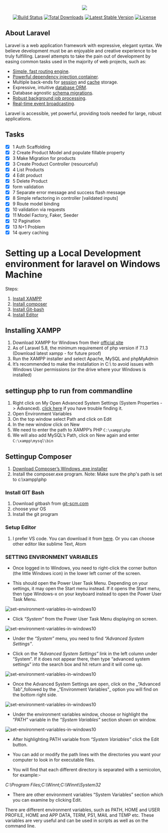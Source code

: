 <p align="center"><img src="https://laravel.com/assets/img/components/logo-laravel.svg"></p>

<p align="center">
<a href="https://travis-ci.org/laravel/framework"><img src="https://travis-ci.org/laravel/framework.svg" alt="Build Status"></a>
<a href="https://packagist.org/packages/laravel/framework"><img src="https://poser.pugx.org/laravel/framework/d/total.svg" alt="Total Downloads"></a>
<a href="https://packagist.org/packages/laravel/framework"><img src="https://poser.pugx.org/laravel/framework/v/stable.svg" alt="Latest Stable Version"></a>
<a href="https://packagist.org/packages/laravel/framework"><img src="https://poser.pugx.org/laravel/framework/license.svg" alt="License"></a>
</p>

## About Laravel

Laravel is a web application framework with expressive, elegant syntax. We believe development must be an enjoyable and creative experience to be truly fulfilling. Laravel attempts to take the pain out of development by easing common tasks used in the majority of web projects, such as:

-   [Simple, fast routing engine](https://laravel.com/docs/routing).
-   [Powerful dependency injection container](https://laravel.com/docs/container).
-   Multiple back-ends for [session](https://laravel.com/docs/session) and [cache](https://laravel.com/docs/cache) storage.
-   Expressive, intuitive [database ORM](https://laravel.com/docs/eloquent).
-   Database agnostic [schema migrations](https://laravel.com/docs/migrations).
-   [Robust background job processing](https://laravel.com/docs/queues).
-   [Real-time event broadcasting](https://laravel.com/docs/broadcasting).

Laravel is accessible, yet powerful, providing tools needed for large, robust applications.

## Tasks

-   [x] 1 Auth Scaffolding
-   [x] 2 Create Product Model and populate fillable property
-   [x] 3 Make Migration for products
-   [x] 3 Create Product Controller (resourceful)
-   [x] 4 List Products
-   [x] 4 Edit product
-   [x] 5 Delete Product
-   [x] form validation
-   [x] 7 Separate error message and success flash message
-   [x] 8 Simple refactoring in controller [validated inputs]
-   [x] 9 Route model binding
-   [x] 10 validation via requests
-   [x] 11 Model Factory, Faker, Seeder
-   [x] 12 Pagination
-   [x] 13 N+1 Problem
-   [x] 14 query caching

# Setting up a Local Development environment for laravel on Windows Machine

Steps:

1. [Install XAMPP](#installing-xampp)
2. [Install composer](#settingup-composer)
3. [Install Git-bash](#install-git-ash)
4. [Install Editor](#setup-editor)

## Installing XAMPP

1. Download XAMPP for Windows from their [official site](https://www.apachefriends.org/download.html)
2. As of Laravel 5.8, the minimum requirement of php version if 7.1.3
   (Download latest xampp - for future proof)
3. Run the XAMPP installer and select Apache, MySQL and phpMyAdmin
4. It’s recommended to make the installation in C:\ to avoid issues with Windows User permissions (or the drive where your Windows is installed)

## settingup php to run from commandline

1. Right click on My Open Advanced System Settings (System Properties -> Advanced). [click here](#advanced-System-settings) if you have trouble finding it.
1. Open Environment Variables
1. On the top window select Path and click on Edit
1. In the new window click on New
1. We need to enter the path to XAMPP’s PHP
   `C:\xampp\php`
1. We will also add MySQL’s Path, click on New again and enter
   `C:\xampp\mysql\bin`

## Settingup Composer

1. [Download Composer’s Windows .exe installer](https://getcomposer.org/download/)
1. Install the composer.exe program. Note: Make sure the php's path is set to c:\xampp\php

### Install GIT Bash

1. Download gitbash from [git-scm.com](https://git-scm.com/downloads)
2. choose your OS
3. Install the git program

### Setup Editor

1. I prefer VS code. You can download it from [here](https://code.visualstudio.com/). Or you can choose other editor like sublime Text, Atom

### SETTING ENVIRONMENT VARIABLES

-   Once logged in to Windows, you need to right-click the corner button (the little Windows icon) in the lower left corner of the screen.

-   This should open the Power User Task Menu. Depending on your settings, it may open the Start menu instead. If it opens the Start menu, then type Windows-x on your keyboard instead to open the Power User Task Menu.

![set-environment-variables-in-windows10](https://i2.wp.com/www.techjunkie.com/wp-content/uploads/2016/02/set-environment-variables-in-windows10.jpg?w=690)

-   Click _“System”_ from the Power User Task Menu displaying on screen.

![set-environment-variables-in-windows10](https://i2.wp.com/www.techjunkie.com/wp-content/uploads/2016/02/set-environment-variables-in-windows10-1.jpg?w=690)

-   Under the _“System”_ menu, you need to find _“Advanced System Settings”_.

-   Click on the _“Advanced System Settings”_ link in the left column under “System”. If it does not appear there, then type “advanced system settings” into the search box and hit return and it will come up.

![set-environment-variables-in-windows10](https://i1.wp.com/www.techjunkie.com/wp-content/uploads/2016/02/set-environment-variables-in-windows10.png?w=690)

-   Once the Advanced System Settings are open, click on the _“Advanced Tab”\_followed by the _“Environment Variables”\_ option you will find on the bottom right side.

![set-environment-variables-in-windows10](https://i1.wp.com/www.techjunkie.com/wp-content/uploads/2016/02/set-environment-variables-in-windows10-1.png?w=690)

-   Under the environment variables window, choose or highlight the “_PATH”_ variable in the _“System Variables”_ section shown on window.

![set-environment-variables-in-windows10](https://i1.wp.com/www.techjunkie.com/wp-content/uploads/2016/02/set-environment-variables-in-windows10-2.jpg?w=690)

-   After highlighting PATH variable from _“System Variables”_ click the Edit button.

-   You can add or modify the path lines with the directories you want your computer to look in for executable files.

-   You will find that each different directory is separated with a semicolon, for example:-

_C:\Program Files;C:\Winnt;C:\Winnt\System32_

-   There are other environment variables “System Variables” section which you can examine by clicking Edit.

There are different environment variables, such as PATH, HOME and USER PROFILE, HOME and APP DATA, TERM, PS1, MAIL and TEMP etc. These variables are very useful and can be used in scripts as well as on the command line.
